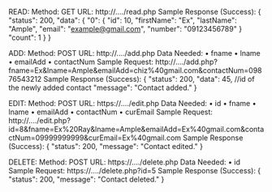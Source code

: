 READ:
Method: GET
URL: http://..../read.php
Sample Response (Success):
{
  "status": 200,
  "data": {
    "0": {
      "id": 10,
      "firstName": "Ex",
      "lastName": "Ample",
      "email": "example@gmail.com",
      "number": "09123456789"
    }
    "count": 1
    }
}

ADD:
Method: POST
URL: http://..../add.php
Data Needed: 
•	fname
•	lname
•	emailAdd
•	contactNum
Sample Request: http://..../add.php?fname=Ex&lname=Ample&emailAdd=chiz%40gmail.com&contactNum=09876543212
Sample Response (Success):
{
  "status": 200,
  "data": 45, //id of the newly added contact
  "message": "Contact added."
}

EDIT:
Method: POST
URL: https://..../edit.php
Data Needed:
•	id
•	fname
•	lname
•	emailAdd
•	contactNum
•	curEmail
Sample Request: http://..../edit.php?id=8&fname=Ex%20Ray&lname=Ample&emailAdd=Ex%40gmail.com&contactNum=09999999999&curEmail=Ex%40gmail.com
Sample Response (Success):
{
  "status": 200,
  "message": "Contact edited."
}

DELETE:
Method: POST
URL: https://..../delete.php
Data Needed: 
•	id
Sample Request: https://..../delete.php?id=5
Sample Response (Success):
{
  "status": 200,
  "message": "Contact deleted."
}

